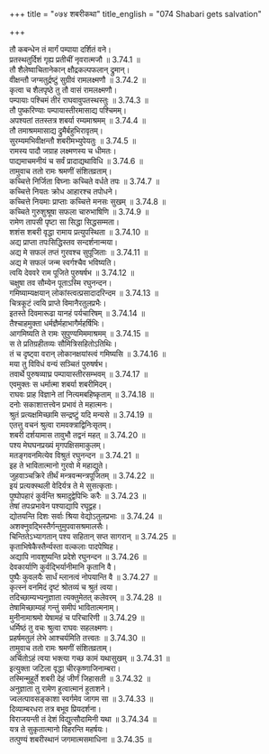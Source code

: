 +++
title = "०७४ शबरीकथा"
title_english = "074 Shabari gets salvation"

+++

तौ कबन्धेन तं मार्गं पम्पाया दर्शितं वने।  
प्रतस्थतुर्दिशं गृह्य प्रतीचीं नृवरात्मजौ ॥ 3.74.1 ॥   
तौ शैलेष्वाचितानेकान् क्षौद्रकल्पफलान् द्रुमान्।  
वीक्षन्तौ जग्मतुर्द्रष्टुं सुग्रीवं रामलक्ष्मणौ ॥ 3.74.2 ॥   
कृत्वा च शैलपृष्ठे तु तौ वासं रामलक्ष्मणौ।  
पम्पायाः पश्चिमं तीरं राघवावुपतस्थस्तुः ॥ 3.74.3 ॥   
तौ पुष्करिण्याः पम्पायास्तीरमासाद्य पश्चिमम्।  
अपश्यतां ततस्तत्र शबर्या रम्यमाश्रमम् ॥ 3.74.4 ॥   
तौ तमाश्रममासाद्य द्रुमैर्बहुभिरावृतम्।  
सुरम्यमभिवीक्षन्तौ शबरीमभ्युपेयतुः ॥ 3.74.5 ॥   
रामस्य पादौ जग्राह लक्ष्मणस्य च धीमतः।  
पाद्यमाचमनीयं च सर्वं प्रादाद्यथाविधि ॥ 3.74.6 ॥   
तामुवाच ततो रामः श्रमणीं संशितव्रताम्।  
कच्चित्ते निर्जिता विघ्नाः कच्चिते वर्धते तपः ॥ 3.74.7 ॥   
कच्चित्ते नियतः क्रोध आहारश्च तपोधने।  
कच्चित्ते नियमाः प्राप्ताः कच्चित्ते मनसः सुखम् ॥ 3.74.8 ॥   
कच्चिते गुरुशुश्रूषा सफला चारुभाषिणि ॥ 3.74.9 ॥   
रामेण तापसी पृष्टा सा सिद्धा सिद्धसम्मता।  
शशंस शबरी वृद्धा रामाय प्रत्युपस्थिता ॥ 3.74.10 ॥   
अद्य प्राप्ता तपःसिद्धिस्तव सन्दर्शनान्मया।  
अद्य मे सफलं तप्तं गुरवश्च सुपूजिताः ॥ 3.74.11 ॥   
अद्य मे सफलं जन्म स्वर्गश्चैव भविष्यति।  
त्वयि देववरे राम पूजिते पुरुषर्षभ ॥ 3.74.12 ॥   
चक्षुषा तव सौम्येन पूताऽस्मि रघुनन्दन।  
गमिष्याम्यक्षयान् लोकांस्त्वत्प्रसादादरिन्दम ॥ 3.74.13 ॥   
चित्रकूटं त्वयि प्राप्ते विमानैरतुलप्रभैः।  
इतस्ते दिवमारूढा यानहं पर्यचारिषम् ॥ 3.74.14 ॥   
तैश्चाहमुक्ता धर्मज्ञैर्महाभागैर्महर्षिभिः।  
आगमिष्यति ते रामः सुपुण्यमिममाश्रमम् ॥ 3.74.15 ॥   
स ते प्रतिग्रहीतव्यः सौमित्रिसहितोऽतिथिः।  
तं च दृष्ट्वा वरान् लोकानक्षयांस्त्वं गमिष्यसि ॥ 3.74.16 ॥   
मया तु विविधं वन्यं सञ्चितं पुरुषर्षभ।  
तवार्थे पुरुषव्याघ्र पम्पायास्तीरसम्भवम् ॥ 3.74.17 ॥   
एवमुक्तः स धर्मात्मा शबर्या शबरीमिदम्।  
राघवः प्राह विज्ञाने तां नित्यमबहिष्कृताम् ॥ 3.74.18 ॥   
दनोः सकाशात्तत्त्वेन प्रभावं ते महात्मनः।  
श्रुतं प्रत्यक्षमिच्छामि सन्द्रष्टुं यदि मन्यसे ॥ 3.74.19 ॥   
एतत्तु वचनं श्रुत्वा रामवक्त्राद्विनिःसृतम्।  
शबरी दर्शयामास तावुभौ तद्वनं महत् ॥ 3.74.20 ॥   
पश्य मेघघनप्रख्यं मृगपक्षिसमाकुलम्।  
मतङ्गवनमित्येव विश्रुतं रघुनन्दन ॥ 3.74.21 ॥   
इह ते भावितात्मानो गुरवो मे महाद्युते।  
जुहवाञ्चक्रिरे तीर्थं मन्त्रवन्मन्त्रपूजितम् ॥ 3.74.22 ॥   
इयं प्रत्यक्स्थली वेदिर्यत्र ते मे सुसत्कृताः।  
पुष्पोपहारं कुर्वन्ति श्रमादुद्वेपिभिः करैः ॥ 3.74.23 ॥   
तेषां तपःप्रभावेन पश्याद्यापि रघूद्वह।  
द्योतयन्ति दिशः सर्वाः श्रिया वेद्योऽतुलप्रभाः ॥ 3.74.24 ॥   
अशक्नुवद्भिस्तैर्गन्तुमुपवासश्रमालसैः।  
चिन्तितेऽभ्यागतान् पश्य सहितान् सप्त सागरान् ॥ 3.74.25 ॥   
कृताभिषेकैस्तैर्न्यस्ता वल्कलाः पादपेष्विह।  
अद्यापि नावशुष्यन्ति प्रदेशे रघुनन्दन ॥ 3.74.26 ॥   
देवकार्याणि कुर्वद्भिर्यानीमानि कृतानि वै।  
पुष्पैः कुवलयैः सार्धं म्लानत्वं नोपयान्ति वै ॥ 3.74.27 ॥   
कृत्स्नं वनमिदं दृष्टं श्रोतव्यं च श्रुतं त्वया।  
तदिच्छाम्यभ्यनुज्ञाता त्यक्तुमेतत् कलेवरम् ॥ 3.74.28 ॥   
तेषामिच्छाम्यहं गन्तुं समीपं भावितात्मनाम्।  
मुनीनामाश्रमो येषामहं च परिचारिणी ॥ 3.74.29 ॥   
धर्मिष्ठं तु वचः श्रुत्वा राघवः सहलक्ष्मणः।  
प्रहर्षमतुलं लेभे आश्चर्यमिति तत्त्वतः ॥ 3.74.30 ॥   
तामुवाच ततो रामः श्रमणीं संशितव्रताम्।  
अर्चितोऽहं त्वया भक्त्या गच्छ कामं यथासुखम् ॥ 3.74.31 ॥   
इत्युक्ता जटिला वृद्धा चीरकृष्णाजिनाम्बरा।  
तस्मिन्मुहूर्ते शबरी देहं जीर्णं जिहासती ॥ 3.74.32 ॥   
अनुज्ञाता तु रामेण हुत्वात्मानं हुताशने।  
ज्वलत्पावसङ्काशा स्वर्गमेव जागम सा ॥ 3.74.33 ॥   
दिव्याम्बरधरा तत्र बभूव प्रियदर्शना।  
विराजयन्ती तं देशं विद्युत्सौदामिनी यथा ॥ 3.74.34 ॥   
यत्र ते सुकृतात्मानो विहरन्ति महर्षयः।  
तत्पुण्यं शबरीस्थानं जगमात्मसमाधिना ॥ 3.74.35 ॥   

